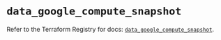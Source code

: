 # `data_google_compute_snapshot`

Refer to the Terraform Registry for docs: [`data_google_compute_snapshot`](https://registry.terraform.io/providers/hashicorp/google/5.22.0/docs/data-sources/compute_snapshot).
